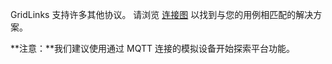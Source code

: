 GridLinks 支持许多其他协议。
请浏览 [连接图](/docs/getting-started-guides/connectivity/) 以找到与您的用例相匹配的解决方案。

**注意：**我们建议使用通过 MQTT 连接的模拟设备开始探索平台功能。

<br>
<br>